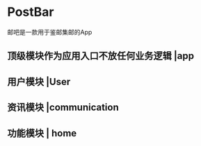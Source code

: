 # PostBar
邮吧是一款用于鉴邮集邮的App




## 顶级模块作为应用入口不放任何业务逻辑  |app

## 用户模块 |User

## 资讯模块 |communication

## 功能模块 | home
